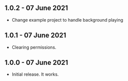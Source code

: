 ## 1.0.2 - 07 June 2021

* Change example project to handle background playing

## 1.0.1 - 07 June 2021

* Clearing permissions.

## 1.0.0 - 07 June 2021

* Initial release. It works.
